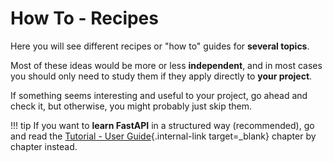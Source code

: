 # How To - Recipes

Here you will see different recipes or "how to" guides for **several topics**.

Most of these ideas would be more or less **independent**, and in most cases you should only need to study them if they apply directly to **your project**.

If something seems interesting and useful to your project, go ahead and check it, but otherwise, you might probably just skip them.

!!! tip
    If you want to **learn FastAPI** in a structured way (recommended), go and read the [Tutorial - User Guide](../tutorial/index.md){.internal-link target=_blank} chapter by chapter instead.
